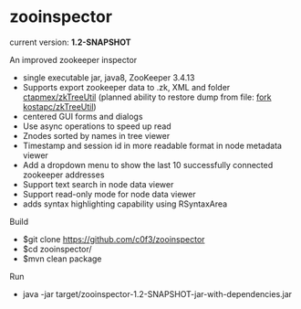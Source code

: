 zooinspector
============

current version: __1.2-SNAPSHOT__

An improved zookeeper inspector

- single executable jar, java8, ZooKeeper 3.4.13
- Supports export zookeeper data to .zk, XML and folder [ctapmex/zkTreeUtil][1]
  (planned ability to restore dump from file: [fork kostapc/zkTreeUtil][2])
- centered GUI forms and dialogs
- Use async operations to speed up read
- Znodes sorted by names in tree viewer
- Timestamp and session id in more readable format in node metadata viewer
- Add a dropdown menu to show the last 10 successfully connected zookeeper addresses
- Support text search in node data viewer
- Support read-only mode for node data viewer
- adds syntax highlighting capability using RSyntaxArea 

Build
- $git clone https://github.com/c0f3/zooinspector
- $cd zooinspector/
- $mvn clean package

Run
- java -jar target/zooinspector-1.2-SNAPSHOT-jar-with-dependencies.jar

[1]: https://github.com/ctapmex/zkTreeUtil
[2]: https://github.com/kostapc/zkTreeUtil
